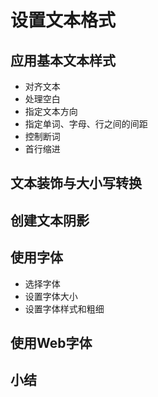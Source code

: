 # 设置文本格式
## 应用基本文本样式
- 对齐文本
- 处理空白
- 指定文本方向
- 指定单词、字母、行之间的间距
- 控制断词
- 首行缩进
## 文本装饰与大小写转换
## 创建文本阴影
## 使用字体
- 选择字体
- 设置字体大小
- 设置字体样式和粗细
## 使用Web字体
## 小结